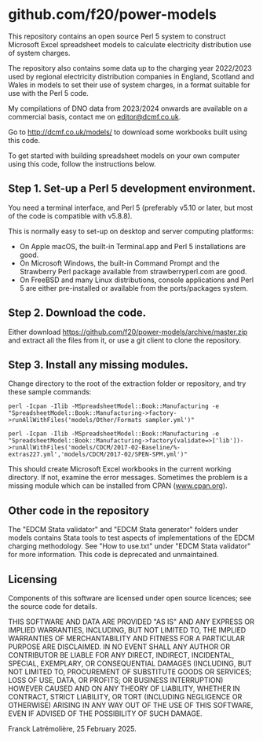 github.com/f20/power-models
===========================

This repository contains an open source Perl 5 system to construct
Microsoft Excel spreadsheet models to calculate electricity distribution
use of system charges.

The repository also contains some data up to the charging year 2022/2023
used by regional electricity distribution companies in England, Scotland and
Wales in models to set their use of system charges, in a format suitable for
use with the Perl 5 code.

My compilations of DNO data from 2023/2024 onwards are available on a
commercial basis, contact me on editor@dcmf.co.uk.

Go to http://dcmf.co.uk/models/ to download some workbooks built using this code.

To get started with building spreadsheet models on your own computer using
this code, follow the instructions below.

Step 1. Set-up a Perl 5 development environment.
------------------------------------------------

You need a terminal interface, and Perl 5 (preferably v5.10 or later,
but most of the code is compatible with v5.8.8).

This is normally easy to set-up on desktop and server computing platforms:
* On Apple macOS, the built-in Terminal.app and Perl 5 installations are good.
* On Microsoft Windows, the built-in Command Prompt and the Strawberry Perl
package available from strawberryperl.com are good.
* On FreeBSD and many Linux distributions, console applications and Perl 5 are
either pre-installed or available from the ports/packages system.

Step 2. Download the code.
---------------------------

Either download https://github.com/f20/power-models/archive/master.zip and
extract all the files from it, or use a git client to clone the repository.

Step 3. Install any missing modules.
-------------------------------------

Change directory to the root of the extraction folder or repository, and
try these sample commands:

    perl -Icpan -Ilib -MSpreadsheetModel::Book::Manufacturing -e "SpreadsheetModel::Book::Manufacturing->factory->runAllWithFiles('models/Other/Formats sampler.yml')"

    perl -Icpan -Ilib -MSpreadsheetModel::Book::Manufacturing -e "SpreadsheetModel::Book::Manufacturing->factory(validate=>['lib'])->runAllWithFiles('models/CDCM/2017-02-Baseline/%-extras227.yml','models/CDCM/2017-02/SPEN-SPM.yml')"

This should create Microsoft Excel workbooks in the current working directory.
If not, examine the error messages. Sometimes the problem is a missing
module which can be installed from CPAN (www.cpan.org).

Other code in the repository
----------------------------

The "EDCM Stata validator" and "EDCM Stata generator" folders under models
contains Stata tools to test aspects of implementations of the EDCM charging
methodology. See "How to use.txt" under "EDCM Stata validator" for more
information.  This code is deprecated and unmaintained.

Licensing
---------

Components of this software are licensed under open source licences; see
the source code for details.

THIS SOFTWARE AND DATA ARE PROVIDED "AS IS" AND ANY EXPRESS OR IMPLIED
WARRANTIES, INCLUDING, BUT NOT LIMITED TO, THE IMPLIED WARRANTIES OF
MERCHANTABILITY AND FITNESS FOR A PARTICULAR PURPOSE ARE DISCLAIMED. IN NO
EVENT SHALL ANY AUTHOR OR CONTRIBUTOR BE LIABLE FOR ANY DIRECT, INDIRECT,
INCIDENTAL, SPECIAL, EXEMPLARY, OR CONSEQUENTIAL DAMAGES (INCLUDING, BUT
NOT LIMITED TO, PROCUREMENT OF SUBSTITUTE GOODS OR SERVICES; LOSS OF USE,
DATA, OR PROFITS; OR BUSINESS INTERRUPTION) HOWEVER CAUSED AND ON ANY
THEORY OF LIABILITY, WHETHER IN CONTRACT, STRICT LIABILITY, OR TORT
(INCLUDING NEGLIGENCE OR OTHERWISE) ARISING IN ANY WAY OUT OF THE USE OF
THIS SOFTWARE, EVEN IF ADVISED OF THE POSSIBILITY OF SUCH DAMAGE.

Franck Latrémolière, 25 February 2025.
